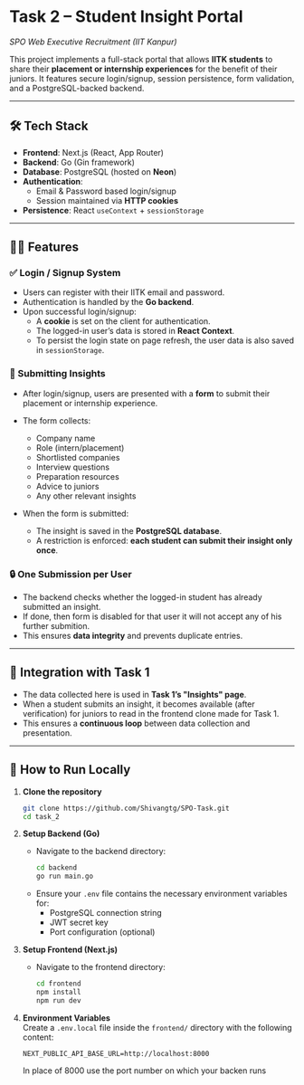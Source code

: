 # Task 2 – Student Insight Portal  
_SPO Web Executive Recruitment (IIT Kanpur)_

This project implements a full-stack portal that allows **IITK students** to share their **placement or internship experiences** for the benefit of their juniors. It features secure login/signup, session persistence, form validation, and a PostgreSQL-backed backend.

---

## 🛠️ Tech Stack

- **Frontend**: Next.js (React, App Router)
- **Backend**: Go (Gin framework)
- **Database**: PostgreSQL (hosted on **Neon**)
- **Authentication**:
  - Email & Password based login/signup
  - Session maintained via **HTTP cookies**
- **Persistence**: React `useContext` + `sessionStorage`

---

## 👨‍💻 Features

### ✅ Login / Signup System

- Users can register with their IITK email and password.
- Authentication is handled by the **Go backend**.
- Upon successful login/signup:
  - A **cookie** is set on the client for authentication.
  - The logged-in user’s data is stored in **React Context**.
  - To persist the login state on page refresh, the user data is also saved in `sessionStorage`.

### 🧠 Submitting Insights

- After login/signup, users are presented with a **form** to submit their placement or internship experience.
- The form collects:
  - Company name
  - Role (intern/placement)
  - Shortlisted companies
  - Interview questions
  - Preparation resources
  - Advice to juniors
  - Any other relevant insights

- When the form is submitted:
  - The insight is saved in the **PostgreSQL database**.
  - A restriction is enforced: **each student can submit their insight only once**.

### 🔒 One Submission per User

- The backend checks whether the logged-in student has already submitted an insight.
- If done, then form is disabled for that user it will not accept any of his further submition.
- This ensures **data integrity** and prevents duplicate entries.

---

## 🔗 Integration with Task 1

- The data collected here is used in **Task 1’s "Insights" page**.
- When a student submits an insight, it becomes available (after verification) for juniors to read in the frontend clone made for Task 1.
- This ensures a **continuous loop** between data collection and presentation.

---

## 🧪 How to Run Locally

1. **Clone the repository**
   ```bash
   git clone https://github.com/Shivangtg/SPO-Task.git
   cd task_2
2. **Setup Backend (Go)**  
   - Navigate to the backend directory:
     ```bash
     cd backend
     go run main.go
     ```
   - Ensure your `.env` file contains the necessary environment variables for:
     - PostgreSQL connection string
     - JWT secret key
     - Port configuration (optional)

3. **Setup Frontend (Next.js)**  
   - Navigate to the frontend directory:
     ```bash
     cd frontend
     npm install
     npm run dev
     ```

4. **Environment Variables**  
   Create a `.env.local` file inside the `frontend/` directory with the following content:

   ```env
   NEXT_PUBLIC_API_BASE_URL=http://localhost:8000
   ```
   In place of 8000 use the port number on which your backen runs

